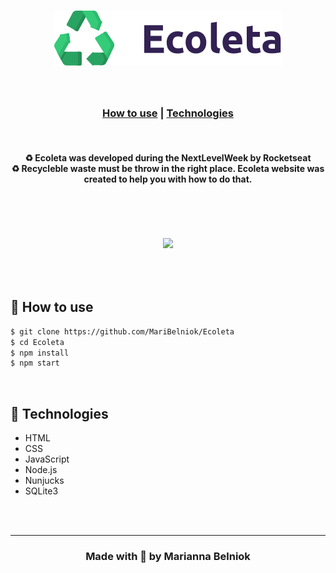 <h1 align="center">
    <img src="public/icones/logo.svg">
</h1>


<br>

<h3 align="center">

[How to use](#-how-to-use) | 
[Technologies](#-technologies)

</h3>

<br>


<h4 align="center">
♻  Ecoleta was developed during the NextLevelWeek by Rocketseat
    <br>
♻  Recycleble waste must be throw in the right place. Ecoleta website was created to help you with how to do that.
</h3>

<br>


<h1 align="center">
    <img src="https://i.ibb.co/xDb1ZGK/preview.jpg">
</h1>

<h2 align="center">
    
</h2>

<br>

##  📌 How to use

```bash
$ git clone https://github.com/MariBelniok/Ecoleta
$ cd Ecoleta
$ npm install
$ npm start
```

<br>

## 📌 Technologies

- HTML
- CSS
- JavaScript
- Node.js
- Nunjucks
- SQLite3

<br>
<br>
<hr>

<h3 align="center"> Made with 💚  by Marianna Belniok   </h3>
